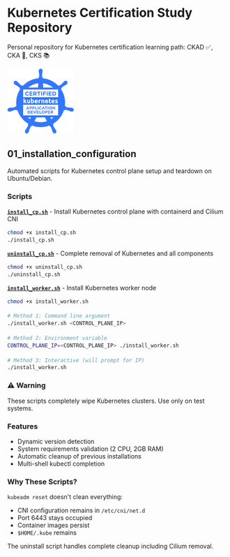 # Kubernetes Certification Study Repository

Personal repository for Kubernetes certification learning path: CKAD ✅, CKA 🎯, CKS 📚

[![CKAD: Certified Kubernetes Application Developer](./img/ckad-certified-kubernetes-application-developer.png)](https://www.credly.com/badges/1b0ff0eb-c36f-4a2d-8e43-2a7ec637eb39/public_url)

## 01_installation_configuration

Automated scripts for Kubernetes control plane setup and teardown on Ubuntu/Debian.

### Scripts

**[`install_cp.sh`](01_installation_configuration/install_cp.sh)** - Install Kubernetes control plane with containerd and Cilium CNI
```bash
chmod +x install_cp.sh
./install_cp.sh
```

**[`uninstall_cp.sh`](01_installation_configuration/uninstall_cp.sh)** - Complete removal of Kubernetes and all components
```bash
chmod +x uninstall_cp.sh
./uninstall_cp.sh
```

**[`install_worker.sh`](01_installation_configuration/install_worker.sh)** - Install Kubernetes worker node
```bash
chmod +x install_worker.sh

# Method 1: Command line argument
./install_worker.sh <CONTROL_PLANE_IP>

# Method 2: Environment variable
CONTROL_PLANE_IP=<CONTROL_PLANE_IP> ./install_worker.sh

# Method 3: Interactive (will prompt for IP)
./install_worker.sh
```

### ⚠️ Warning
These scripts completely wipe Kubernetes clusters. Use only on test systems.

### Features
- Dynamic version detection
- System requirements validation (2 CPU, 2GB RAM)
- Automatic cleanup of previous installations
- Multi-shell kubectl completion

### Why These Scripts?
`kubeadm reset` doesn't clean everything:
- CNI configuration remains in `/etc/cni/net.d`
- Port 6443 stays occupied
- Container images persist
- `$HOME/.kube` remains

The uninstall script handles complete cleanup including Cilium removal.